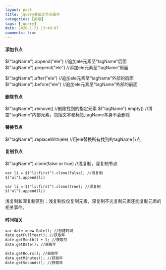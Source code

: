 ```yaml
---
layout: post
title: jquery基础之节点操作
categories: [前端]
tags: [jquery]
date: 2020-1-21 13:48:07
comments: true
---
```



#### 添加节点

$("tagName").append("ele")  //追加ele元素至“tagName”后面
$("tagName").prepend("ele")  //添加ele元素至“tagName”前面

$("tagName").after("ele")  //追加ele元素至“tagName”外部的后面
$("tagName").before("ele")  //追加ele元素至“tagName”外部的前面

#### 删除节点

$("tagName").remove() //删除找到的指定元素
$("tagName").empty() //清空"tagName"内部元素，包括文本和标签,tagName本身不会删除

#### 替换节点

$("tagName").replaceWith(ele) //用ele替换所有找到的tagName节点

#### 复制节点

$("tagName").clone(false or true) //浅复制，深复制节点

```html
var li = $("li:first").clone(false); //浅复制
$("ul").append(li)

```
```html
var li = $("li:first").clone(true); //深复制
$("ul").append(li)

```

浅复制和深复制区别：浅复制仅仅复制元素，深复制不光复制元素还能复制元素的相关事件。

#### 时间相关


```html
var date =new Date(); //创建时间
date.getFullYear(); //获取年
date.getMonth() + 1; //获取月
date.getDate(); //获取年

date.getHours(); //获取年
date.getMinutes(); //获取年
date.getSeconds(); //获取年
```








 





















